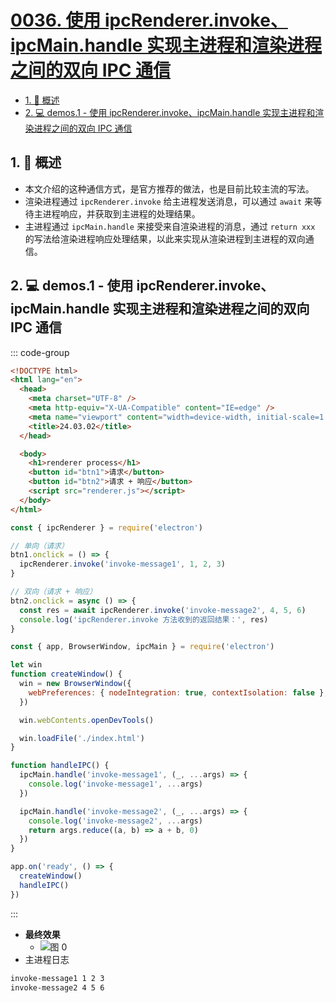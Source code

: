 # [0036. 使用 ipcRenderer.invoke、ipcMain.handle 实现主进程和渲染进程之间的双向 IPC 通信](https://github.com/tnotesjs/TNotes.electron/tree/main/notes/0036.%20%E4%BD%BF%E7%94%A8%20ipcRenderer.invoke%E3%80%81ipcMain.handle%20%E5%AE%9E%E7%8E%B0%E4%B8%BB%E8%BF%9B%E7%A8%8B%E5%92%8C%E6%B8%B2%E6%9F%93%E8%BF%9B%E7%A8%8B%E4%B9%8B%E9%97%B4%E7%9A%84%E5%8F%8C%E5%90%91%20IPC%20%E9%80%9A%E4%BF%A1)

<!-- region:toc -->

- [1. 📝 概述](#1--概述)
- [2. 💻 demos.1 - 使用 ipcRenderer.invoke、ipcMain.handle 实现主进程和渲染进程之间的双向 IPC 通信](#2--demos1---使用-ipcrendererinvokeipcmainhandle-实现主进程和渲染进程之间的双向-ipc-通信)

<!-- endregion:toc -->

## 1. 📝 概述

- 本文介绍的这种通信方式，是官方推荐的做法，也是目前比较主流的写法。
- 渲染进程通过 `ipcRenderer.invoke` 给主进程发送消息，可以通过 `await` 来等待主进程响应，并获取到主进程的处理结果。
- 主进程通过 `ipcMain.handle` 来接受来自渲染进程的消息，通过 `return xxx` 的写法给渲染进程响应处理结果，以此来实现从渲染进程到主进程的双向通信。

## 2. 💻 demos.1 - 使用 ipcRenderer.invoke、ipcMain.handle 实现主进程和渲染进程之间的双向 IPC 通信

::: code-group

```html [index.html]
<!DOCTYPE html>
<html lang="en">
  <head>
    <meta charset="UTF-8" />
    <meta http-equiv="X-UA-Compatible" content="IE=edge" />
    <meta name="viewport" content="width=device-width, initial-scale=1.0" />
    <title>24.03.02</title>
  </head>

  <body>
    <h1>renderer process</h1>
    <button id="btn1">请求</button>
    <button id="btn2">请求 + 响应</button>
    <script src="renderer.js"></script>
  </body>
</html>
```

```js [renderer.js] {5,10}
const { ipcRenderer } = require('electron')

// 单向（请求）
btn1.onclick = () => {
  ipcRenderer.invoke('invoke-message1', 1, 2, 3)
}

// 双向（请求 + 响应）
btn2.onclick = async () => {
  const res = await ipcRenderer.invoke('invoke-message2', 4, 5, 6)
  console.log('ipcRenderer.invoke 方法收到的返回结果：', res)
}
```

```js [index.js] {14-23}
const { app, BrowserWindow, ipcMain } = require('electron')

let win
function createWindow() {
  win = new BrowserWindow({
    webPreferences: { nodeIntegration: true, contextIsolation: false },
  })

  win.webContents.openDevTools()

  win.loadFile('./index.html')
}

function handleIPC() {
  ipcMain.handle('invoke-message1', (_, ...args) => {
    console.log('invoke-message1', ...args)
  })

  ipcMain.handle('invoke-message2', (_, ...args) => {
    console.log('invoke-message2', ...args)
    return args.reduce((a, b) => a + b, 0)
  })
}

app.on('ready', () => {
  createWindow()
  handleIPC()
})
```

:::

- **最终效果**
  - ![图 0](https://cdn.jsdelivr.net/gh/tnotesjs/imgs@main/2025-05-03-11-23-00.png)
- 主进程日志

```bash
invoke-message1 1 2 3
invoke-message2 4 5 6
```
